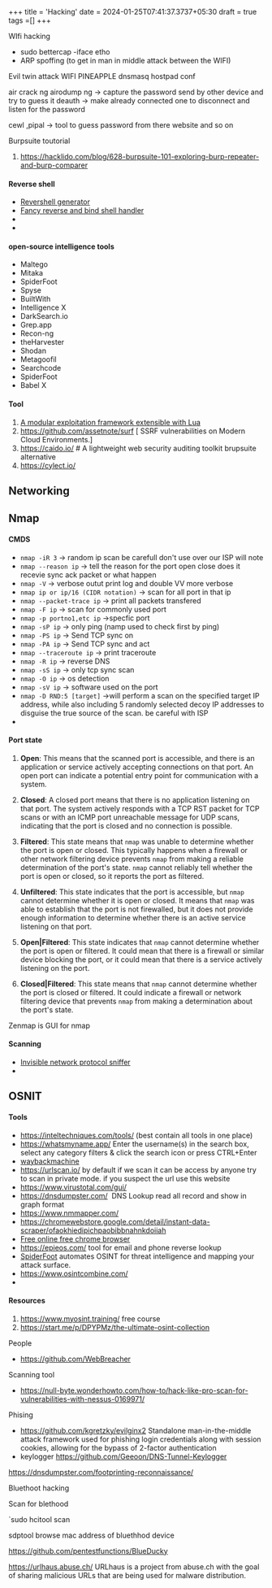 
+++
title = 'Hacking'
date = 2024-01-25T07:41:37.3737+05:30
draft = true
tags =[]
+++ 


WIfi hacking
- sudo bettercap -iface etho
- ARP spoffing (to get in man in middle attack between the WIFI)

Evil twin attack
WIFI PINEAPPLE
dnsmasq
hostpad conf

air crack ng airodump ng  -> capture the password send by other device and try to guess it 
deauth -> make already connected one to disconnect and listen for the password

cewl ,pipal ->  tool to guess password from there website and so on 


Burpsuite toutorial
1. https://hacklido.com/blog/628-burpsuite-101-exploring-burp-repeater-and-burp-comparer


#### Reverse shell
- [Revershell generator](https://www.revshells.com/) 
- [Fancy reverse and bind shell handler](https://github.com/calebstewart/pwncat)
- 
- 

#### open-source intelligence tools

- Maltego
- Mitaka
- SpiderFoot
- Spyse
- BuiltWith
- Intelligence X
- DarkSearch.io
- Grep.app
- Recon-ng
- theHarvester
- Shodan
- Metagoofil
- Searchcode
- SpiderFoot
- Babel X


#### Tool
1. [A modular exploitation framework extensible with Lua](https://github.com/farinap5/Venera)
2. https://github.com/assetnote/surf [ SSRF vulnerabilities on Modern Cloud Environments.]
3. https://caido.io/ # A lightweight web security auditing toolkit brupsuite alternative
4. https://cylect.io/

## Networking
## Nmap

#### CMDS

- `nmap -iR 3` -> random ip scan be carefull don't use over our ISP will note
- `nmap --reason ip` -> tell the reason for the port open close does it recevie sync ack packet or what happen
- `nmap -V` -> verbose outut print log and double VV more verbose
- `nmap ip or ip/16 (CIDR notation)`  -> scan for all port in that ip
- `nmap --packet-trace ip`  -> print all packets transfered
- `nmap -F ip` -> scan for commonly used port
- `nmap -p portno1,etc ip` ->specfic port
- `nmap -sP ip` -> only ping (namp used to check first by ping)
- `nmap -PS ip` -> Send TCP sync on 
- `nmap -PA ip` -> Send TCP sync and act 
- `nmap --traceroute ip` -> print traceroute
- `nmap -R ip` -> reverse DNS 
- `nmap -sS ip` -> only tcp sync scan
- `nmap -O ip` -> os detection
- `nmap -sV ip` -> software used on the port
- `nmap -D RND:5 [target]` ->will perform a scan on the specified target IP address, while also including 5 randomly selected decoy IP addresses to disguise the true source of the scan. be careful with ISP
- 

#### Port state
1. **Open**: This means that the scanned port is accessible, and there is an application or service actively accepting connections on that port. An open port can indicate a potential entry point for communication with a system.
    
2. **Closed**: A closed port means that there is no application listening on that port. The system actively responds with a TCP RST packet for TCP scans or with an ICMP port unreachable message for UDP scans, indicating that the port is closed and no connection is possible.
    
3. **Filtered**: This state means that `nmap` was unable to determine whether the port is open or closed. This typically happens when a firewall or other network filtering device prevents `nmap` from making a reliable determination of the port's state. `nmap` cannot reliably tell whether the port is open or closed, so it reports the port as filtered.
    
4. **Unfiltered**: This state indicates that the port is accessible, but `nmap` cannot determine whether it is open or closed. It means that `nmap` was able to establish that the port is not firewalled, but it does not provide enough information to determine whether there is an active service listening on that port.
    
5. **Open|Filtered**: This state indicates that `nmap` cannot determine whether the port is open or filtered. It could mean that there is a firewall or similar device blocking the port, or it could mean that there is a service actively listening on the port.
    
6. **Closed|Filtered**: This state means that `nmap` cannot determine whether the port is closed or filtered. It could indicate a firewall or network filtering device that prevents `nmap` from making a determination about the port's state.

Zenmap is GUI for nmap

#### Scanning
- [Invisible network protocol sniffer](https://github.com/casterbyte/Above )
- 
## OSNIT 

#### Tools
- https://inteltechniques.com/tools/ (best contain all tools in one place)
- https://whatsmyname.app/ Enter the username(s) in the search box, select any category filters & click the search icon or press CTRL+Enter
- [waybackmachine](https://web.archive.org/web/20030315000000*/http://sep11.wikipedia.org/wiki/In_Memoriam) 
- https://urlscan.io/ by default if we scan it can be access by anyone try to scan in private mode. if you suspect the url use this website
- https://www.virustotal.com/gui/ 
- https://dnsdumpster.com/   DNS Lookup read all record and show in graph format 
- https://www.nmmapper.com/
- https://chromewebstore.google.com/detail/instant-data-scraper/ofaokhiedipichpaobibbnahnkdoiiah
- [Free online free chrome browser](https://kasmweb.com/ )
- https://epieos.com/  tool for email and phone reverse lookup
- [SpiderFoot](https://github.com/smicallef/spiderfoot ) automates OSINT for threat intelligence and mapping your attack surface.
- https://www.osintcombine.com/
- 
#### Resources
1. https://www.myosint.training/ free course
2. https://start.me/p/DPYPMz/the-ultimate-osint-collection


People
- https://github.com/WebBreacher


Scanning tool
- https://null-byte.wonderhowto.com/how-to/hack-like-pro-scan-for-vulnerabilities-with-nessus-0169971/ 


Phising
- https://github.com/kgretzky/evilginx2 Standalone man-in-the-middle attack framework used for phishing login credentials along with session cookies, allowing for the bypass of 2-factor authentication
- keylogger https://github.com/Geeoon/DNS-Tunnel-Keylogger


https://dnsdumpster.com/footprinting-reconnaissance/



Bluethoot hacking

Scan for blethood

`sudo hcitool scan


sdptool browse mac address of bluethhod device

https://github.com/pentestfunctions/BlueDucky

https://urlhaus.abuse.ch/ URLhaus is a project from abuse.ch with the goal of sharing malicious URLs that are being used for malware distribution.
